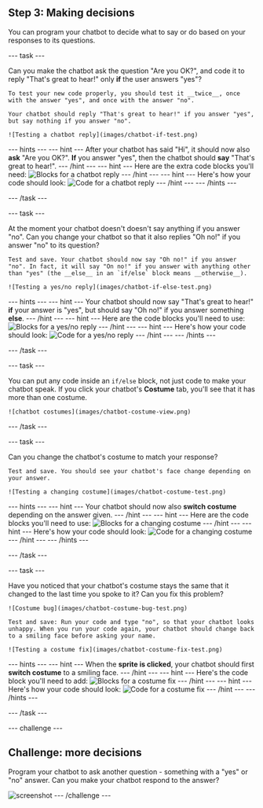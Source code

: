 ## Step 3: Making decisions

You can program your chatbot to decide what to say or do based on your responses to its questions.

--- task ---

Can you make the chatbot ask the question "Are you OK?", and code it to reply "That's great to hear!" only __if__ the user answers "yes"?

    To test your new code properly, you should test it __twice__, once with the answer "yes", and once with the answer "no".

    Your chatbot should reply "That's great to hear!" if you answer "yes", but say nothing if you answer "no".

    ![Testing a chatbot reply](images/chatbot-if-test.png)

--- hints ---
--- hint ---
After your chatbot has said "Hi", it should now also __ask__ "Are you OK?". __If__ you answer "yes", then the chatbot should __say__ "That's great to hear!".
--- /hint ---
--- hint ---
Here are the extra code blocks you'll need:
![Blocks for a chatbot reply](images/chatbot-if-blocks.png)
--- /hint ---
--- hint ---
Here's how your code should look:
![Code for a chatbot reply](images/chatbot-if-code.png)
--- /hint ---
--- /hints ---

--- /task ---

--- task ---

At the moment your chatbot doesn't doesn't say anything if you answer "no". Can you change your chatbot so that it also replies "Oh no!" if you answer "no" to its question?

    Test and save. Your chatbot should now say "Oh no!" if you answer "no". In fact, it will say "On no!" if you answer with anything other than "yes" (the __else__ in an `if/else` block means __otherwise__).

    ![Testing a yes/no reply](images/chatbot-if-else-test.png)

--- hints ---
--- hint ---
Your chatbot should now say "That's great to hear!" __if__ your answer is "yes", but should say "Oh no!" if you answer something __else__.
--- /hint ---
--- hint ---
Here are the code blocks you'll need to use:
![Blocks for a yes/no reply](images/chatbot-if-else-blocks.png)
--- /hint ---
--- hint ---
Here's how your code should look:
![Code for a yes/no reply](images/chatbot-if-else-code.png)
--- /hint ---
--- /hints ---

--- /task ---

--- task ---

You can put any code inside an `if/else` block, not just code to make your chatbot speak. If you click your chatbot's **Costume** tab, you'll see that it has more than one costume.

    ![chatbot costumes](images/chatbot-costume-view.png)

--- /task ---

--- task ---

Can you change the chatbot's costume to match your response?

    Test and save. You should see your chatbot's face change depending on your answer.

    ![Testing a changing costume](images/chatbot-costume-test.png)

--- hints ---
--- hint ---
Your chatbot should now also __switch costume__ depending on the answer given.
--- /hint ---
--- hint ---
Here are the code blocks you'll need to use:
![Blocks for a changing costume](images/chatbot-costume-blocks.png)
--- /hint ---
--- hint ---
Here's how your code should look:
![Code for a changing costume](images/chatbot-costume-code.png)
--- /hint ---
--- /hints ---

--- /task ---

--- task ---

Have you noticed that your chatbot's costume stays the same that it changed to the last time you spoke to it? Can you fix this problem?

    ![Costume bug](images/chatbot-costume-bug-test.png)

    Test and save: Run your code and type "no", so that your chatbot looks unhappy. When you run your code again, your chatbot should change back to a smiling face before asking your name.

    ![Testing a costume fix](images/chatbot-costume-fix-test.png)

--- hints ---
--- hint ---
When the __sprite is clicked__, your chatbot should first __switch costume__ to a smiling face.
--- /hint ---
--- hint ---
Here's the code block you'll need to add:
![Blocks for a costume fix](images/chatbot-costume-fix-blocks.png)
--- /hint ---
--- hint ---
Here's how your code should look:
![Code for a costume fix](images/chatbot-costume-fix-code.png)
--- /hint ---
--- /hints ---

--- /task ---

--- challenge ---
## Challenge: more decisions

Program your chatbot to ask another question - something with a "yes" or "no" answer. Can you make your chatbot respond to the answer?

![screenshot](images/chatbot-joke.png)
--- /challenge ---
